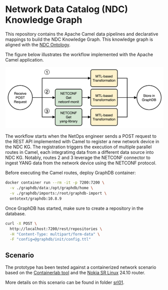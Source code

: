 # Network Data Catalog (NDC) Knowledge Graph

This repository contains the Apache Camel data pipelines and declarative mappings to build the NDC Knowledge Graph. This knowledge graph is aligned with the [NDC Ontology](https://github.com/candil-data-fabric/network-data-catalog-ontology).

The figure below illustrates the workflow implemented with the Apache Camel application.

![KG Pipelines](figures/network-data-catalog-Server-Registry-Flowchart.png)

The workflow starts when the NetOps engineer sends a POST request to the REST API implemented with Camel to register a new network device in the NDC KG. The registration triggers the execution of multiple parallel routes in Camel, each integratimg data from a different data source into NDC KG. Notably, routes 2 and 3 leverage the NETCONF connector to ingest YANG data from the network device using the NETCONF protocol.

Before executing the Camel routes, deploy GraphDB container:

```bash
docker container run --rm -it -p 7200:7200 \
  -v ./graphdb/data:/opt/graphdb/home \
  -v ./graphdb/imports:/root/graphdb-import \
  ontotext/graphdb:10.8.9
```

Once GraphDB has started, make sure to create a repository in the database.

```bash
curl -X POST \
  http://localhost:7200/rest/repositories \
  -H "Content-Type: multipart/form-data" \
  -F "config=@graphdb/init/config.ttl"
```

## Scenario

The prototype has been tested against a containerized network scenario based on the [Containerlab tool](https://containerlab.dev) and the [Nokia SR Linux](https://containerlab.dev/manual/kinds/srl/) 24.10 router.

More details on this scenario can be found in folder [srl01](./srl01/).
